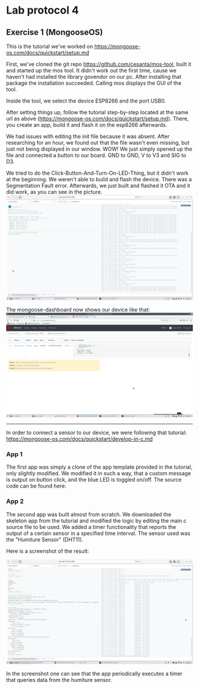 # Lab protocol 4

## Exercise 1 (MongooseOS)

This is the tutorial we've worked on https://mongoose-os.com/docs/quickstart/setup.md

First, we've cloned the git repo https://github.com/cesanta/mos-tool, built it and started up the mos tool.
It didn't work out the first time, cause we haven't had installed the library govendor on our pc. After installing that package the installation succeeded.
Calling mos displays the GUI of the tool.

Inside the tool, we select the device ESP8266 and the port USB0.

After setting things up, follow the tutorial step-by-step located at the same url as above (https://mongoose-os.com/docs/quickstart/setup.md). 
There, you create an app, build it and flash it on the esp8266 afterwards.

We had issues with editing the init file because it was absent. After researching for an hour, we found out that the file wasn't even missing, but just not being displayed in our window. WOW!
We just simply opened up the file and connected a button to our board. GND to GND, V to V3 and SIG to D3.

We tried to do the Click-Button-And-Turn-On-LED-Thing, but it didn't work at the beginning. We weren't able to build and flash the device. There was a Segmentation Fault error.
Afterwards, we just built and flashed it OTA and it did work, as you can see in the picture.
![mongoose_os](https://github.com/scratcher221/iot_portfolio/blob/master/team/4/images/mongoose_os_altered_firmware.png)

The mongoose-dashboard now shows our device like that:
![mongoose_dashboard](https://github.com/scratcher221/iot_portfolio/blob/master/team/4/images/mongoose_dashboard.png)

---

In order to connect a sensor to our device, we were following that tutorial: https://mongoose-os.com/docs/quickstart/develop-in-c.md

### App 1

The first app was simply a clone of the app template provided in the tutorial, only slightly modified. We modified it in such a way, that a custom message is output on button click, and the blue LED is toggled on/off. The source code can be found here: 

### App 2

The second app was built almost from scratch. We downloaded the skeleton app from the tutorial and modified the logic by editing the main.c source file to be used. We added a timer functionality that reports the output of a certain sensor in a specified time interval. The sensor used was the "Humiture Sensor" (DHT11).

Here is a screenshot of the result:

![mongoose-humidity-log](https://github.com/scratcher221/iot_portfolio/blob/master/team/4/images/mongoose_os_humidity_log.png)

In the screenshot one can see that the app periodically executes a timer that queries data from the humiture sensor.
